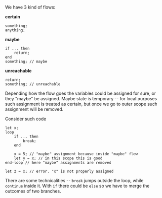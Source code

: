 ﻿We have 3 kind of flows:

**certain**

    something;
    anything;

**maybe**

    if ... then
        return;
    end
    something; // maybe

**unreachable**

    return;
    something; // unreachable

Depending how the flow goes the variables could be assigned for sure, or they "maybe" be assigned. Maybe state is temporary
-- for local purposes such assignment is treated as certain, but once we go to outer scope such assignment will be removed.

Consider such code

    let x;
    loop
        if ... then
	        break;
	    end

	    x = 5; // "maybe" assignment because inside "maybe" flow
	    let y = x; // in this scope this is good
    end-loop // here "maybe" assignments are removed

    let z = x; // error, "x" is not properly assigned

There are some technicalities -- `break` jumps outside the loop, while `continue` inside it. With `if` there could be `else` so we have
to merge the outcomes of two branches.